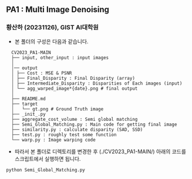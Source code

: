 ## PA1 : Multi Image Denoising

### 황산하 (20231126), GIST AI대학원

- 본 폴더의 구성은 다음과 같습니다.
```
  CV2023_PA1-MAIN
  ├── input, other_input : input images
  │
  │── output
  │ ├── Cost : MSE & PSNR
  │ ├── Final_Disparity : Final Disparity (array)
  │ ├── Intermediate_Disparity : Disparities of Each images (input)  
  │ └── agg_warped_image*{date}.png # final output
  │  
  ├── README.md
  ├── target
  │   └── gt.png # Ground Truth image
  ├── _init_.py
  ├── aggregate_cost_volume : Semi global matching
  ├── Semi_Global_Matching.py : Main code for getting final image
  ├── similarity.py : calculate disparity (SAD, SSD)
  ├── test.py : roughly test some function
  └── warp.py : Image warping code
```
- 따라서 본 폴더로 디렉토리를 변경한 후 (./CV2023_PA1-MAIN/) 아래의 코드를 스크립트에서 실행하면 됩니다.

```
python Semi_Global_Matching.py
```
